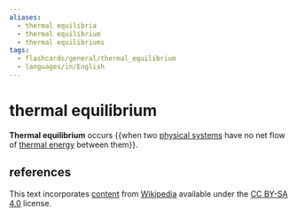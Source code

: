```yaml
---
aliases:
  - thermal equilibria
  - thermal equilibrium
  - thermal equilibriums
tags:
  - flashcards/general/thermal_equilibrium
  - languages/in/English
---
```


# thermal equilibrium

__Thermal equilibrium__ occurs {{when two [physical systems](physical%20system.md) have no net flow of [thermal energy](thermal%20energy.md) between them}}. <!--SR:!2024-05-08,91,270-->

## references

This text incorporates [content](https://en.wikipedia.org/wiki/thermal_equilibrium) from [Wikipedia](Wikipedia.md) available under the [CC BY-SA 4.0](https://creativecommons.org/licenses/by-sa/4.0/) license.
